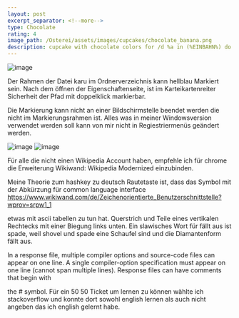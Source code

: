 ```yaml
---
layout: post
excerpt_separator: <!--more-->
type: Chocolate
rating: 4
image_path: /Osterei/assets/images/cupcakes/chocolate_banana.png
description: cupcake with chocolate colors for /d %a in (%EINBAHN%) do dir /b %a
---
```

![image](https://user-images.githubusercontent.com/75255909/173559473-3eb493be-8888-42e4-ac33-f6994a677d77.png)

Der Rahmen der Datei karu im Ordnerverzeichnis kann hellblau Markiert sein. Nach dem öffnen der Eigenschaftenseite,
ist im Karteikartenreiter Sicherheit der Pfad mit doppelklick markierbar.

Die Markierung kann nicht an einer Bildschirmstelle beendet werden die nicht im Markierungsrahmen ist. Alles was
in meiner Windowsversion verwendet werden soll kann von mir nicht in Regiestriermenüs geändert werden.

![image](https://user-images.githubusercontent.com/75255909/173646718-ef76c948-a427-46b2-8e6c-1208f51ca1b0.png)
![image](https://user-images.githubusercontent.com/75255909/173874101-f1b7cc83-159d-4be6-aa1b-d3652172bd9e.png)

Für alle die nicht einen Wikipedia Account haben, empfehle ich für chrome die Erweiterung Wikiwand: Wikipedia Modernized
einzubinden.

Meine Theorie zum hashkey zu deutsch Rautetaste ist, dass das Symbol mit der Abkürzung für common language interface
https://www.wikiwand.com/de/Zeichenorientierte_Benutzerschnittstelle?wprov=srpw1_1

etwas mit ascii tabellen zu tun hat. Querstrich und Teile eines vertikalen Rechtecks mit einer Biegung links unten.
Ein slawisches Wort für fällt aus ist spade, weil shovel und spade eine Schaufel sind und die Diamantenform fällt aus.

In a response file, multiple compiler options and source-code files can appear on one line. A single compiler-option
specification must appear on one line (cannot span multiple lines). Response files can have comments that begin with

the # symbol. Für ein 50 50 Ticket um lernen zu können wählte ich stackoverflow und konnte dort sowohl english lernen
als auch nicht angeben das ich english gelernt habe.
